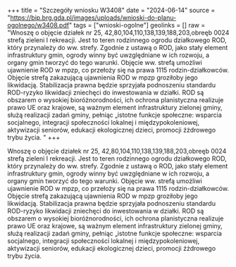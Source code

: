 +++
title = "Szczegóły wniosku W3408"
date = "2024-06-14"
source = "https://bip.brg.gda.pl/images/uploads/wnioski-do-planu-ogolnego/w3408.pdf"
tags = ["wnioski-ogolne"]
geolinks = []
raw = "Wnoszę o objęcie działek nr 25, 42,80,104,110,138,139,188,203,obreęb 0024 strefą zieleni I rekreacji. Jest to teren rodzinnego ogrodu działkowego ROD, który przynależy do ww. strefy. Zgodnie z ustawą o ROD, jako stały element infrastruktury gmin, ogrody winny być uwzględniane w ich rozwoju, a organy gmin tworzyć do tego warunki. Objęcie ww. strefą umożliwi ujawnienie ROD w mpzp, co przełoży się na prawa 1115 rodzin-działkowców. Objęcie strefą zakazującą ujawnienia ROD w mpzp groziłoby jego likwidacją. Stabilizacja prawna będzie  sprzyjała podnoszeniu standardu ROD-ryzyko likwidacji zniechęci do inwestowania w działki.  ROD są obszarem o wysokiej bioróżnorodności, ich ochrona planistyczna realizuje prawo UE oraz krajowe, są ważnym element infrastruktury zielonej gminy, służą realizacji zadań gminy, pełniąc  „istotne funkcje społeczne: wsparcia socjalnego, integracji społeczności lokalnej i  międzypokoleniowej, aktywizacji seniorów, edukacji ekologicznej dzieci, promocji źżdrowego trybu życia.  "
+++

Wnoszę o objęcie działek nr 25, 42,80,104,110,138,139,188,203,obreęb 0024 strefą
zieleni I rekreacji. Jest to teren rodzinnego ogrodu działkowego ROD, który przynależy do ww.
strefy. Zgodnie z ustawą o ROD, jako stały element infrastruktury gmin, ogrody winny być
uwzględniane w ich rozwoju, a organy gmin tworzyć do tego warunki. Objęcie ww. strefą
umożliwi ujawnienie ROD w mpzp, co przełoży się na prawa 1115 rodzin-działkowców. Objęcie
strefą zakazującą ujawnienia ROD w mpzp groziłoby jego likwidacją. Stabilizacja prawna będzie 
sprzyjała podnoszeniu standardu ROD-ryzyko likwidacji zniechęci do inwestowania w działki. 
ROD są obszarem o wysokiej bioróżnorodności, ich ochrona planistyczna realizuje prawo UE oraz
krajowe, są ważnym element infrastruktury zielonej gminy, służą realizacji zadań gminy, pełniąc 
„istotne funkcje społeczne: wsparcia socjalnego, integracji społeczności lokalnej i 
międzypokoleniowej, aktywizacji seniorów, edukacji ekologicznej dzieci, promocji źżdrowego
trybu życia. 



